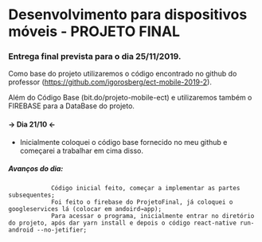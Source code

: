 # Desenvolvimento para dispositivos móveis - PROJETO FINAL

### Entrega final prevista para o dia 25/11/2019.


Como base do projeto utilizaremos o código encontrado no github do professor (https://github.com/igorosberg/ect-mobile-2019-2).

Além do Código Base (bit.do/projeto-mobile-ect) e utilizaremos também o FIREBASE para a DataBase do projeto.


#### → Dia 21/10 ←
- Inicialmente coloquei o código base fornecido no meu github e começarei a trabalhar em cima disso.

##### Avanços do dia: ###### 
                Código inicial feito, começar a implementar as partes subsequentes;  
                Foi feito o firebase do ProjetoFinal, já coloquei o googleservices lá (colocar em andoird→app);  
                Para acessar o programa, inicialmente entrar no diretório do projeto, após dar yarn install e depois o código react-native run-android --no-jetifier;  
